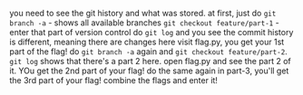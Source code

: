 you need to see the git history and what was stored.
at first, just do `git branch -a` - shows all available branches
`git checkout feature/part-1` - enter that part of version control
do `git log` and you see the commit history is different, meaning there are changes here
visit flag.py, you get your 1st part of the flag!
do `git branch -a` again and `git checkout feature/part-2`.
`git log` shows that there's a part 2 here. open flag.py and see the part 2 of it. YOu get the 2nd part of your flag!
do the same again in part-3, you'll get the 3rd part of your flag!
combine the flags and enter it!